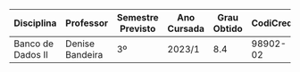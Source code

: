 | Disciplina | Professor | Semestre Previsto | Ano Cursada | Grau Obtido | CodiCred | Carga Horária |
| --- | --- | --- | --- | --- | --- | --- |
| Banco de Dados II | Denise Bandeira | 3º | 2023/1 | 8.4 | 98902-02 | 30 |
